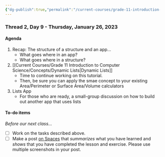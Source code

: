 ```yaml
---
{"dg-publish":true,"permalink":"/current-courses/grade-11-introduction-to-computer-science/section-2/thread-2/day-9/","dgHomeLink":false}
---
```


### Thread 2, Day 9 - Thursday, January 26, 2023

#### Agenda

1. Recap: The structure of a structure and an app...
	- What goes where in an app?
	- What goes where in a structure?
2. [[Current Courses/Grade 11 Introduction to Computer Science/Concepts/Dynamic Lists|Dynamic Lists]]
	- Time to continue working on this tutorial.
	- Then, be sure you can apply the smae concept to your existing Area/Perimeter or Surface Area/Volume calculators
3. Lists App
	- For those who are ready, a small-group discussion on how to build out another app that uses lists
	  
#### To-do items
*Before our next class...*
- [ ] Work on the tasks described above.
- [ ] Make a post [on Spaces](https://ca.spacesedu.com/) that *summarizes* what you have learned and *shows* that you have completed the lesson and exercise. Please use multiple screenshots in your post.